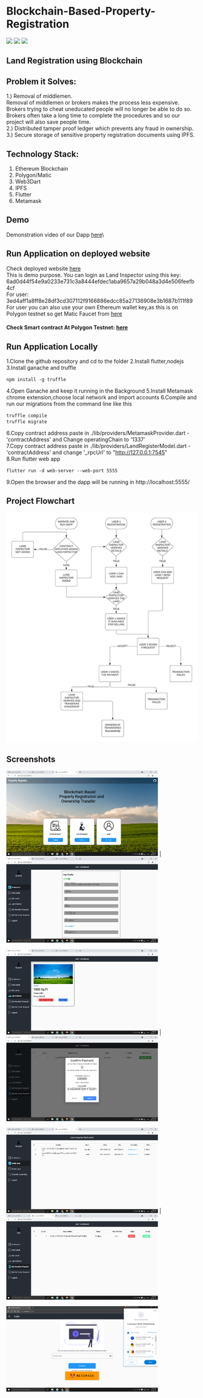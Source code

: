 # Blockchain-Based-Property-Registration

<a href="LICENSE"><img src="https://img.shields.io/static/v1?label=license&message=MIT&color=green"></a>
<img src="https://img.shields.io/badge/Ethereum-20232A?style=for-the-badge&logo=ethereum&logoColor=white">
<img src="https://img.shields.io/badge/Flutter-%2302569B.svg?style=for-the-badge&logo=Flutter&logoColor=white">
## Land Registration using Blockchain
## Problem it Solves:
1.) Removal of middlemen.\
Removal of middlemen or brokers makes the process less expensive. Brokers trying to cheat uneducated
people will no longer be able to do so. Brokers often take a long time to complete the procedures and so
our project will also save people time.\
2.) Distributed tamper proof ledger which prevents any fraud in ownership.\
3.) Secure storage of sensitive property registration documents using IPFS.

## Technology Stack:
1. Ethereum Blockchain
2. Polygon/Matic
3. Web3Dart
4. IPFS
5. Flutter
6. Metamask

## Demo
Demonstration video of our Dapp [here](https://youtu.be/DgadxdjChTM)\

## Run Application on deployed website
Check deployed website [here](https://saurabh-m-w.github.io/Blockchain-Based-Property-Registration/)\
This is demo purpose. You can login as Land Inspector using this key:
 6ad0d44f54e9a0233e731c3a8444efdec1aba9657a29b048a3d4e506feefb4cf\
For user: 3ed4aff1a8ff8e28df3cd307112f9166886edcc85a27136908e3b1687b111f89\
For user you can also use your own Ethereum wallet key,as this is on Polygon testnet so get Matic Faucet from [here](https://faucet.polygon.technology/)

#### Check Smart contract At Polygon Testnet: [here](https://mumbai.polygonscan.com/address/0x5fa4972ab37701fa32907e79b46ddd436bd73b05)

## Run Application Locally
1.Clone the github repository and cd to the folder
2.Install flutter,nodejs
3.Install ganache and truffle
```
npm install -g truffle
```
4.Open Ganache and keep it running in the Background
5.Install Metamask chrome extension,choose local network and import accounts
6.Compile and run our migrations from the command line like this
```
truffle compile
truffle migrate
```
6.Copy contract address paste in ./lib/providers/MetamaskProvider.dart - 'contractAddress' and Change operatingChain to '1337'\
7.Copy contract address paste in  ./lib/providers/LandRegisterModel.dart - 'contractAddress' and change '_rpcUrl' to "http://127.0.0.1:7545" \
8.Run flutter web app
```
flutter run -d web-server --web-port 5555
```
9.Open the browser and the dapp will be running in http://localhost:5555/

## Project Flowchart
![Screenshot](screenshots/flowchart.png)

## Screenshots
<img src="screenshots/Screenshot1.png" height="225">  | <img src="screenshots/Screenshot2.png" height="225">

<img src="screenshots/Screenshot3.png" height="225">  | <img src="screenshots/Screenshot4.png" height="225">

<img src="screenshots/Screenshot5.png" height="225">  | <img src="screenshots/Screenshot6.png" height="225">

<img src="screenshots/Screenshot7.png" height="225">